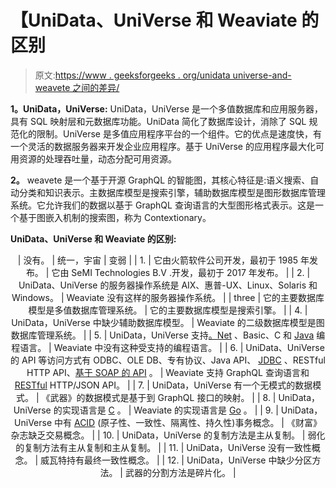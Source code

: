 # 【UniData、UniVerse 和 Weaviate 的区别

> 原文:[https://www . geeksforgeeks . org/unidata universe-and-weavete 之间的差异/](https://www.geeksforgeeks.org/difference-between-unidatauniverse-and-weaviate/)

**1。UniData，UniVerse:**
UniData，UniVerse 是一个多值数据库和应用服务器，具有 SQL 映射层和元数据库功能。UniData 简化了数据库设计，消除了 SQL 规范化的限制。UniVerse 是多值应用程序平台的一个组件。它的优点是速度快，有一个灵活的数据服务器来开发企业应用程序。基于 UniVerse 的应用程序最大化可用资源的处理吞吐量，动态分配可用资源。

**2。**
weavete 是一个基于开源 GraphQL 的智能图，其核心特征是:语义搜索、自动分类和知识表示。主数据库模型是搜索引擎，辅助数据库模型是图形数据库管理系统。它允许我们的数据以基于 GraphQL 查询语言的大型图形格式表示。这是一个基于图嵌入机制的搜索图，称为 Contextionary。

**UniData、UniVerse 和 Weaviate 的区别:**

<center>

| 没有。 | 统一，宇宙 | 变弱 |
| 1. | 它由火箭软件公司开发，最初于 1985 年发布。 | 它由 SeMI Technologies B.V .开发，最初于 2017 年发布。 |
| 2. | UniData、UniVerse 的服务器操作系统是 AIX、惠普-UX、Linux、Solaris 和 Windows。 | Weaviate 没有这样的服务器操作系统。 |
| three | 它的主要数据库模型是多值数据库管理系统。 | 它的主要数据库模型是搜索引擎。 |
| 4. | UniData，UniVerse 中缺少辅助数据库模型。 | Weaviate 的二级数据库模型是图数据库管理系统。 |
| 5. | UniData，UniVerse 支持[。Net](https://www.geeksforgeeks.org/introduction-to-net-framework/) 、Basic、C 和 [Java](https://www.geeksforgeeks.org/java/) 编程语言。 | Weaviate 中没有这种受支持的编程语言。 |
| 6. | UniData、UniVerse 的 API 等访问方式有 ODBC、OLE DB、专有协议、Java API、 [JDBC](https://www.geeksforgeeks.org/introduction-to-jdbc/) 、RESTful HTTP API、[基于 SOAP 的 API](https://www.geeksforgeeks.org/basics-of-soap-simple-object-access-protocol/) 。 | Weaviate 支持 GraphQL 查询语言和 [RESTful](https://www.geeksforgeeks.org/rest-api-introduction/) HTTP/JSON API。 |
| 7. | UniData，UniVerse 有一个无模式的数据模式。 | 《武器》的数据模式是基于到 GraphQL 接口的映射。 |
| 8. | UniData，UniVerse 的实现语言是 [C](https://www.geeksforgeeks.org/c-programming-language/) 。 | Weaviate 的实现语言是 [Go](https://www.geeksforgeeks.org/golang/) 。 |
| 9. | UniData，UniVerse 中有 [ACID](https://www.geeksforgeeks.org/acid-properties-in-dbms/) (原子性、一致性、隔离性、持久性)事务概念。 | 《财富》杂志缺乏交易概念。 |
| 10. | UniData，UniVerse 的复制方法是主从复制。 | 弱化的复制方法有主从复制和主从复制。 |
| 11. | UniData，UniVerse 没有一致性概念。 | 威瓦特持有最终一致性概念。 |
| 12. | UniData，UniVerse 中缺少分区方法。 | 武器的分割方法是碎片化。 |

</center>